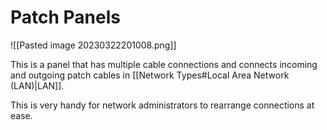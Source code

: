 # Patch Panels

![[Pasted image 20230322201008.png]]

This is a panel that has multiple cable connections and connects incoming and outgoing patch cables in [[Network Types#Local Area Network (LAN)|LAN]].

This is very handy for network administrators to rearrange connections at ease.
